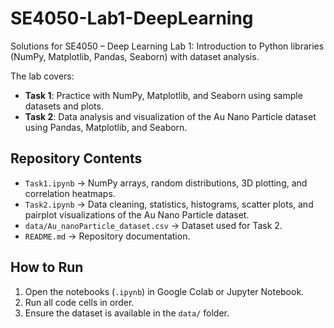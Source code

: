 # SE4050-Lab1-DeepLearning
Solutions for SE4050 – Deep Learning Lab 1: Introduction to Python libraries (NumPy, Matplotlib, Pandas, Seaborn) with dataset analysis.

The lab covers:
- **Task 1**: Practice with NumPy, Matplotlib, and Seaborn using sample datasets and plots.
- **Task 2**: Data analysis and visualization of the Au Nano Particle dataset using Pandas, Matplotlib, and Seaborn.

## Repository Contents
- `Task1.ipynb` → NumPy arrays, random distributions, 3D plotting, and correlation heatmaps.
- `Task2.ipynb` → Data cleaning, statistics, histograms, scatter plots, and pairplot visualizations of the Au Nano Particle dataset.
- `data/Au_nanoParticle_dataset.csv` → Dataset used for Task 2.
- `README.md` → Repository documentation.

## How to Run
1. Open the notebooks (`.ipynb`) in Google Colab or Jupyter Notebook.
2. Run all code cells in order.
3. Ensure the dataset is available in the `data/` folder.

